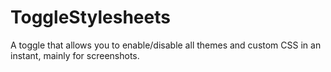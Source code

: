 # ToggleStylesheets
A toggle that allows you to enable/disable all themes and custom CSS in an instant, mainly for screenshots.
